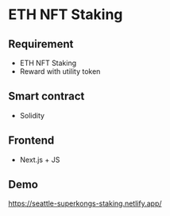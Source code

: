 # ETH NFT Staking
## Requirement
- ETH NFT Staking
- Reward with utility token
## Smart contract
- Solidity
## Frontend
- Next.js + JS
## Demo
https://seattle-superkongs-staking.netlify.app/
